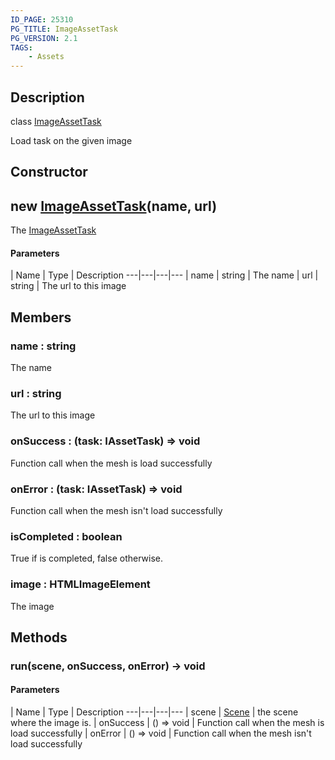 ```yaml
---
ID_PAGE: 25310
PG_TITLE: ImageAssetTask
PG_VERSION: 2.1
TAGS:
    - Assets
---
```

## Description

class [ImageAssetTask](/classes/2.4/ImageAssetTask)

Load task on the given image

## Constructor

## new [ImageAssetTask](/classes/2.4/ImageAssetTask)(name, url)

The [ImageAssetTask](/classes/2.4/ImageAssetTask)

#### Parameters
 | Name | Type | Description
---|---|---|---
 | name | string |    The name
 | url | string |    The url to this image
## Members

### name : string

The name

### url : string

The url to this image

### onSuccess : (task: IAssetTask) =&gt; void

Function call when the mesh is load successfully

### onError : (task: IAssetTask) =&gt; void

Function call when the mesh isn't load successfully

### isCompleted : boolean

True if is completed, false otherwise.

### image : HTMLImageElement

The image

## Methods

### run(scene, onSuccess, onError) &rarr; void



#### Parameters
 | Name | Type | Description
---|---|---|---
 | scene | [Scene](/classes/2.4/Scene) |    the scene where the image is.
 | onSuccess | () =&gt; void |    Function call when the mesh is load successfully
 | onError | () =&gt; void |    Function call when the mesh isn't load successfully
